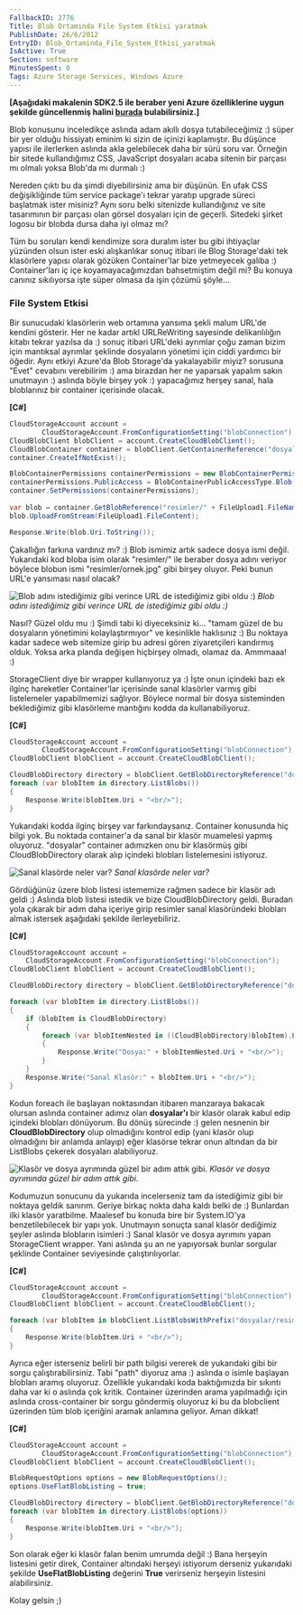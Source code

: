 ```yaml
---
FallbackID: 2776
Title: Blob Ortamında File System Etkisi yaratmak
PublishDate: 26/6/2012
EntryID: Blob_Ortaminda_File_System_Etkisi_yaratmak
IsActive: True
Section: software
MinutesSpent: 0
Tags: Azure Storage Services, Windows Azure
---
```

**[Aşağıdaki makalenin SDK2.5 ile beraber yeni Azure özelliklerine uygunşekilde güncellenmiş halini[burada](http://daron.yondem.com/software/post/Blob_Ortaminda_File_System_Etkisi_yaratmak_SDK2_5)bulabilirsiniz.]**Blob konusunu inceledikçe aslında adam akıllı dosya tutabileceğimiz :)
süper bir yer olduğu hissiyatı eminim ki sizin de içinizi kaplamıştır.
Bu düşünce yapısı ile ilerlerken aslında akla gelebilecek daha bir sürü
soru var. Örneğin bir sitede kullandığımız CSS, JavaScript dosyaları
acaba sitenin bir parçası mı olmalı yoksa Blob'da mı durmalı :)

Nereden çıktı bu da şimdi diyebilirsiniz ama bir düşünün. En ufak CSS
değişikliğinde tüm service package'ı tekrar yaratıp upgrade süreci
başlatmak ister misiniz? Aynı soru belki sitenizde kullandığınız ve site
tasarımının bir parçası olan görsel dosyaları için de geçerli. Sitedeki
şirket logosu bir blobda dursa daha iyi olmaz mı?

Tüm bu soruları kendi kendimize sora duralım ister bu gibi ihtiyaçlar
yüzünden olsun ister eski alışkanlıkar sonuç itibari ile Blog
Storage'daki tek klasörlere yapısı olarak gözüken Container'lar bize
yetmeyecek galiba :) Container'ları iç içe koyamayacağımızdan
bahsetmiştim değil mi? Bu konuya canınız sıkılıyorsa işte süper olmasa
da işin çözümü şöyle...

### File System Etkisi

Bir sunucudaki klasörlerin web ortamına yansıma şekli malum URL'de
kendini gösterir. Her ne kadar artıkl URLReWriting sayesinde
delikanlılığın kitabı tekrar yazılsa da :) sonuç itibari URL'deki
ayrımlar çoğu zaman bizim için mantıksal ayrımlar şeklinde dosyaların
yönetimi için ciddi yardımcı bir öğedir. Aynı etkiyi Azure'da Blob
Storage'da yakalayabilir miyiz? sorusuna "Evet" cevabını verebilirim :)
ama birazdan her ne yaparsak yapalım sakın unutmayın :) aslında böyle
birşey yok :) yapacağımız herşey sanal, hala bloblarınız bir container
içerisinde olacak.

**[C\#]**
```cs
CloudStorageAccount account = 
        CloudStorageAccount.FromConfigurationSetting("blobConnection");
CloudBlobClient blobClient = account.CreateCloudBlobClient();
CloudBlobContainer container = blobClient.GetContainerReference("dosyalar");
container.CreateIfNotExist();

BlobContainerPermissions containerPermissions = new BlobContainerPermissions();
containerPermissions.PublicAccess = BlobContainerPublicAccessType.Blob;
container.SetPermissions(containerPermissions);
            
var blob = container.GetBlobReference("resimler/" + FileUpload1.FileName);
blob.UploadFromStream(FileUpload1.FileContent);

Response.Write(blob.Uri.ToString());
```

Çakallığın farkına vardınız mı? :) Blob ismimiz artık sadece dosya ismi
değil. Yukarıdaki kod bloba isim olarak "resimler/" ile beraber dosya
adını veriyor böylece blobun ismi "resimler/ornek.jpg" gibi birşey
oluyor. Peki bunun URL'e yansıması nasıl olacak?

![Blob adını istediğimiz gibi verince URL de istediğimiz gibi oldu
:)](media/Blob_Ortaminda_File_System_Etkisi_yaratmak/blob_cakalliklari.png)
*Blob adını istediğimiz gibi verince URL de istediğimiz gibi oldu :)*

Nasıl? Güzel oldu mu :) Şimdi tabi ki diyeceksiniz ki... "tamam güzel de
bu dosyaların yönetimini kolaylaştırmıyor" ve kesinlikle haklısınız :)
Bu noktaya kadar sadece web sitemize girip bu adresi gören ziyaretçileri
kandırmış olduk. Yoksa arka planda değişen hiçbirşey olmadı, olamaz da.
Ammmaaa! :)

StorageClient diye bir wrapper kullanıyoruz ya :) İşte onun içindeki
bazı ek ilginç hareketler Container'lar içerisinde sanal klasörler
varmış gibi listelemeler yapabilmemizi sağlıyor. Böylece normal bir
dosya sisteminden beklediğimiz gibi klasörleme mantığını kodda da
kullanabiliyoruz.

**[C\#]**

```cs
CloudStorageAccount account = 
        CloudStorageAccount.FromConfigurationSetting("blobConnection");
CloudBlobClient blobClient = account.CreateCloudBlobClient();

CloudBlobDirectory directory = blobClient.GetBlobDirectoryReference("dosyalar");
foreach (var blobItem in directory.ListBlobs())
{
    Response.Write(blobItem.Uri + "<br/>");
} 
```

Yukarıdaki kodda ilginç birşey var farkındaysanız. Container konusunda
hiç bilgi yok. Bu noktada container'a da sanal bir klasör muamelesi
yapmış oluyoruz. "dosyalar" container adımızken onu bir klasörmüş gibi
CloudBlobDirectory olarak alıp içindeki blobları listelemesini
istiyoruz.

![Sanal klasörde neler
var?](media/Blob_Ortaminda_File_System_Etkisi_yaratmak/blob_cakalliklari2.png)
*Sanal klasörde neler var?*

Gördüğünüz üzere blob listesi istememize rağmen sadece bir klasör adı
geldi :) Aslında blob listesi istedik ve bize CloudBlobDirectory geldi.
Buradan yola çıkarak bir adım daha içeriye girip resimler sanal
klasöründeki blobları almak istersek aşağıdaki şekilde ilerleyebiliriz.

**[C\#]**

```cs
CloudStorageAccount account = 
    CloudStorageAccount.FromConfigurationSetting("blobConnection");
CloudBlobClient blobClient = account.CreateCloudBlobClient();

CloudBlobDirectory directory = blobClient.GetBlobDirectoryReference("dosyalar");

foreach (var blobItem in directory.ListBlobs())
{
    if (blobItem is CloudBlobDirectory)
    {
        foreach (var blobItemNested in ((CloudBlobDirectory)blobItem).ListBlobs())
        {
            Response.Write("Dosya:" + blobItemNested.Uri + "<br/>");
        }
    }
    Response.Write("Sanal Klasör:" + blobItem.Uri + "<br/>");
} 
```

Kodun foreach ile başlayan noktasından itibaren manzaraya bakacak
olursan aslında container adımız olan **dosyalar'ı** bir klasör olarak
kabul edip içindeki blobları dönüyorum. Bu dönüş sürecinde :) gelen
nesnenin bir **CloudBlobDirectory** olup olmadığını kontrol edip (yani
klasör olup olmadığını bir anlamda anlayıp) eğer klasörse tekrar onun
altından da bir ListBlobs çekerek dosyaları alabiliyoruz.

![Klasör ve dosya ayrımında güzel bir adım attık
gibi.](media/Blob_Ortaminda_File_System_Etkisi_yaratmak/blob_cakalliklari3.png)
*Klasör ve dosya ayrımında güzel bir adım attık gibi.*

Kodumuzun sonucunu da yukarıda incelerseniz tam da istediğimiz gibi bir
noktaya geldik sanırım. Geriye birkaç nokta daha kaldı belki de :)
Bunlardan ilki klasör yaratbilme. Maalesef bu konuda bire bir
System.IO'ya benzetilebilecek bir yapı yok. Unutmayın sonuçta sanal
klasör dediğimiz şeyler aslında blobların isimleri :) Sanal klasör ve
dosya ayrımını yapan StorageClient wrapper. Yani aslında şu an ne
yapıyorsak bunlar sorgular şeklinde Container seviyesinde
çalıştırılıyorlar.

**[C\#]**

```cs
CloudStorageAccount account = 
        CloudStorageAccount.FromConfigurationSetting("blobConnection");
CloudBlobClient blobClient = account.CreateCloudBlobClient();

foreach (var blobItem in blobClient.ListBlobsWithPrefix("dosyalar/resimler/"))
{
    Response.Write(blobItem.Uri + "<br/>");
}
```

Ayrıca eğer isterseniz belirli bir path bilgisi vererek de yukarıdaki
gibi bir sorgu çalıştırabilirsiniz. Tabi "path" diyoruz ama :) aslında o
isimle başlayan blobları aramış oluyoruz. Özellikle yukarıdaki koda
baktığımızda bir sıkıntı daha var ki o aslında çok kritik. Container
üzerinden arama yapılmadığı için aslında cross-container bir sorgu
göndermiş oluyoruz ki bu da blobclient üzerinden tüm blob içeriğini
aramak anlamına geliyor. Aman dikkat!

**[C\#]**

```cs
CloudStorageAccount account = 
        CloudStorageAccount.FromConfigurationSetting("blobConnection");
CloudBlobClient blobClient = account.CreateCloudBlobClient();

BlobRequestOptions options = new BlobRequestOptions();
options.UseFlatBlobListing = true;

CloudBlobDirectory directory = blobClient.GetBlobDirectoryReference("dosyalar");
foreach (var blobItem in directory.ListBlobs(options))
{
    Response.Write(blobItem.Uri + "<br/>");
} 
```

Son olarak eğer ki klasör falan benim umrumda değil :) Bana herşeyin
listesini getir direk, Container altındaki herşeyi istiyorum derseniz
yukarıdaki şekilde **UseFlatBlobListing** değerini **True** verirseniz
herşeyin listesini alabilirsiniz.

Kolay gelsin ;)


